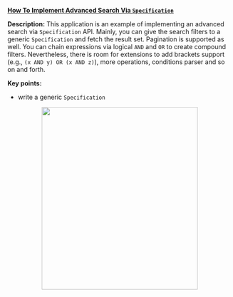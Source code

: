 **[How To Implement Advanced Search Via `Specification`](https://github.com/AnghelLeonard/Hibernate-SpringBoot/tree/master/HibernateSpringBootSearchViaSpecifications)**
 
**Description:** This application is an example of implementing an advanced search via `Specification` API. Mainly, you can give the search filters to a generic `Specification` and fetch the result set. Pagination is supported as well. You can chain expressions via logical `AND` and `OR` to create compound filters. Nevertheless, there is room for extensions to add brackets support (e.g., `(x AND y) OR (x AND z)`), more operations, conditions parser and so on and forth.

**Key points:**
- write a generic `Specification`     
     
<a href="https://leanpub.com/java-persistence-performance-illustrated-guide"><p align="center"><img src="https://github.com/AnghelLeonard/Hibernate-SpringBoot/blob/master/Java%20Persistence%20Performance%20Illustrated%20Guide.jpg" height="410" width="350"/></p></a>
